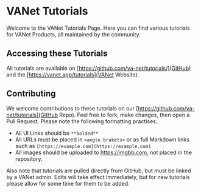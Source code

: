 # VANet Tutorials
Welcome to the VANet Tutorials Page. Here you can find various tutorials for VANet Products, all maintained by the community.

## Accessing these Tutorials
All tutorials are available on [https://github.com/va-net/tutorials/](GitHub) and the [https://vanet.app/tutorials](VANet Website).

## Contributing
We welcome contributions to these tutorials on our [https://github.com/va-net/tutorials](GitHub Repo). Feel free to fork, make changes, then open a Pull Request. Please note the following formatting practises.
* All UI Links should be `**bolded**`
* All URLs must be placed in `<angle brakets>` or as full Markdown links such as `[https://example.com](https://example.com)`
* All images should be uploaded to <https://imgbb.com>, not placed in the repository.

Also note that tutorials are pulled directly from GitHub, but must be linked by a VANet admin. Edits will take effect immediately, but for new tutorials please allow for some time for them to be added.
